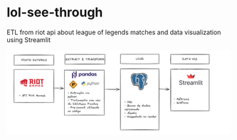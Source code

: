 # lol-see-through
ETL from riot api about league of legends matches and data visualization using Streamlit

![img.png](static/doc/app_flow.png)
